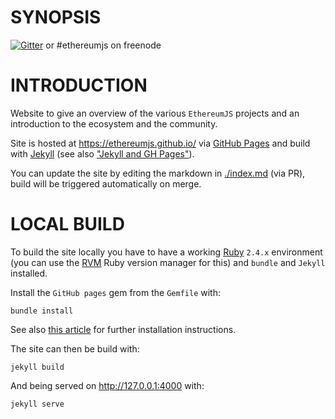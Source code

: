 # SYNOPSIS

[![Gitter](https://img.shields.io/gitter/room/ethereum/ethereumjs-lib.svg?style=flat-square)](https://gitter.im/ethereum/ethereumjs-lib) or #ethereumjs on freenode 

# INTRODUCTION

Website to give an overview of the various ``EthereumJS`` projects and an 
introduction to the ecosystem and the community.

Site is hosted at https://ethereumjs.github.io/ via [GitHub Pages](https://pages.github.com) and
build with [Jekyll](https://jekyllrb.com/) (see also ["Jekyll and GH Pages"](https://help.github.com/articles/using-jekyll-as-a-static-site-generator-with-github-pages/)).

You can update the site by editing the markdown in [./index.md](./index.md) (via PR), build will be
triggered automatically on merge.

# LOCAL BUILD

To build the site locally you have to have a working [Ruby](https://www.ruby-lang.org) ``2.4.x`` environment (you can use the [RVM](https://rvm.io/) Ruby version manager for this) and ``bundle`` and ``Jekyll`` installed.

Install the ``GitHub pages`` gem from the ``Gemfile`` with:

```
bundle install
```

See also [this article](https://help.github.com/articles/setting-up-your-github-pages-site-locally-with-jekyll/) for further installation instructions.

The site can then be build with:

```
jekyll build
```

And being served on http://127.0.0.1:4000 with:

```
jekyll serve
```



